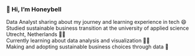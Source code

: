 ### 👋 Hi, I’m Honeybell
Data Analyst sharing about my journey and learning experience in tech 😄<br/>
Studied sustainable business transition at the university of applied science Utrecht, Netherlands 👩‍🎓<br/>
Currently learning about data analysis and visualization 👩‍💻<br/>
Making and adopting sustainable business choices through data 🌲


  
